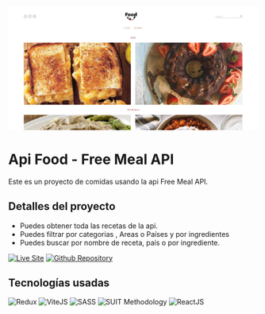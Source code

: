 ![Imagen del proyecto](/public/Food.png)

# Api Food - Free Meal API

Este es un proyecto de comidas  usando la api Free Meal API.

## Detalles del proyecto
* Puedes obtener toda las recetas de la api.
* Puedes filtrar por categorias , Areas o Países y por ingredientes
* Puedes buscar por nombre de receta, país o por ingrediente.


[![Live Site](https://img.shields.io/static/v1?label=&message=Live%20Site&color=6cccb4&style=for-the-badge)](https://github.com/GiancarloSanchez-c/Food---Meal-Api)
[![Github Repository](https://img.shields.io/static/v1?label=&message=Github%20Repository&color=000000&style=for-the-badge&logo=github&logoColor=white)](https://github.com/GiancarloSanchez-c/Food---Meal-Api)


## Tecnologías usadas

![Redux](https://img.shields.io/static/v1?label=&message=Redux-Toolkit&color=purple&logo=redux&logoColor=white&style=for-the-badge)
![ViteJS](https://img.shields.io/static/v1?label=&message=ViteJS&color=yellow&logo=vite&logoColor=white&style=for-the-badge)
![SASS](https://img.shields.io/static/v1?label=&message=SASS&color=CC6699&logo=sass&logoColor=white&style=for-the-badge)
![SUIT Methodology](https://img.shields.io/static/v1?label=&message=suitcss&color=lightblue&logo=suit&logoColor=white&style=for-the-badge)
![ReactJS](https://img.shields.io/static/v1?label=&message=reactjs&color=17A1E6&logo=react&logoColor=white&style=for-the-badge)